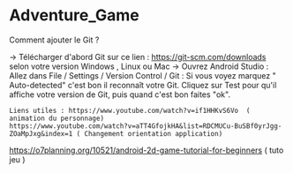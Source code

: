 # Adventure_Game

Comment ajouter le Git ? 

-> Télécharger d'abord Git sur ce lien : https://git-scm.com/downloads selon votre version Windows , Linux ou Mac
-> Ouvrez Android Studio : Allez dans File / Settings / Version Control / Git : Si vous voyez marquez " Auto-detected" c'est bon il reconnaît votre Git.
    Cliquez sur Test pour qu'il affiche votre version de Git, puis quand c'est bon faites "ok".

    
    Liens utiles : https://www.youtube.com/watch?v=if1HHKvS6Vo  ( animation du personnage)
    https://www.youtube.com/watch?v=aTT4GfojkHA&list=RDCMUCu-BuSBf0yrJgg-ZOaMpJxg&index=1 ( Changement orientation application)
https://o7planning.org/10521/android-2d-game-tutorial-for-beginners ( tuto jeu )
